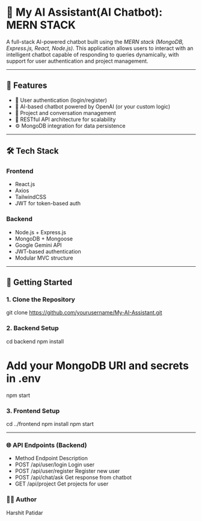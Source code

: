 # 🤖 My AI Assistant(AI Chatbot):  MERN STACK

A full-stack AI-powered chatbot built using the *MERN stack (MongoDB, Express.js, React, Node.js)*. This application allows users to interact with an intelligent chatbot capable of responding to queries dynamically, with support for user authentication and project management.

---

## 🚀 Features

- 🔐 User authentication (login/register)
- 💬 AI-based chatbot powered by OpenAI (or your custom logic)
- 📂 Project and conversation management
- 🧠 RESTful API architecture for scalability
- ⚙ MongoDB integration for data persistence

---

## 🛠 Tech Stack

### Frontend
- React.js
- Axios
- TailwindCSS 
- JWT for token-based auth

### Backend
- Node.js + Express.js
- MongoDB + Mongoose
- Google Gemini API
- JWT-based authentication
- Modular MVC structure

---

## 🧪 Getting Started

### 1. Clone the Repository
git clone https://github.com/yourusername/My-AI-Assistant.git


### 2. Backend Setup
cd backend
npm install
# Add your MongoDB URI and secrets in .env
npm start

### 3. Frontend Setup
cd ../frontend
npm install
npm start

---

### 🌐 API Endpoints (Backend)
- Method	Endpoint	        Description
- POST	/api/user/login	    Login user
- POST	/api/user/register	Register new user
- POST	/api/chat/ask	      Get response from chatbot
- GET	  /api/project	      Get projects for user

### 🙋‍♂ Author
Harshit Patidar

